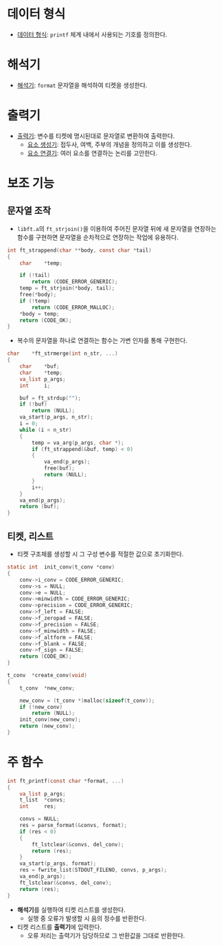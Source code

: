 # 데이터 형식

- [데이터 형식](implementation_definition.md): `printf` 체계 내에서 사용되는 기호를 정의한다.

# 해석기

- [해석기](implementation_parser.md): `format` 문자열을 해석하여 티켓을 생성한다.

# 출력기

- [출력기](implementation_fwrite.md): 변수를 티켓에 명시된대로 문자열로 변환하여 출력한다.
  - [요소 생성기](implementation_fwrite.md#요소-생성기): 접두사, 여백, 주부의 개념을 정의하고 이를 생성한다.
  - [요소 연결기](implementation_fwrite.md#요소-연결기): 여러 요소를 연결하는 논리를 고안한다.

# 보조 기능

## 문자열 조작

- `libft.a`의 `ft_strjoin()`을 이용하여 주어진 문자열 뒤에 새 문자열을 연장하는 함수를 구현하면 문자열을 순차적으로 연장하는 작업에 유용하다.

```c
int	ft_strappend(char **body, const char *tail)
{
	char	*temp;

	if (!tail)
		return (CODE_ERROR_GENERIC);
	temp = ft_strjoin(*body, tail);
	free(*body);
	if (!temp)
		return (CODE_ERROR_MALLOC);
	*body = temp;
	return (CODE_OK);
}
```

- 복수의 문자열을 하나로 연결하는 함수는 가변 인자를 통해 구현한다.

```c
char	*ft_strmerge(int n_str, ...)
{
	char	*buf;
	char	*temp;
	va_list	p_args;
	int		i;

	buf = ft_strdup("");
	if (!buf)
		return (NULL);
	va_start(p_args, n_str);
	i = 0;
	while (i < n_str)
	{
		temp = va_arg(p_args, char *);
		if (ft_strappend(&buf, temp) < 0)
		{
			va_end(p_args);
			free(buf);
			return (NULL);
		}
		i++;
	}
	va_end(p_args);
	return (buf);
}
```

## 티켓, 리스트

- 티켓 구조체를 생성할 시 그 구성 변수를 적절한 값으로 초기화한다.

```c
static int	init_conv(t_conv *conv)
{
	conv->i_conv = CODE_ERROR_GENERIC;
	conv->s = NULL;
	conv->e = NULL;
	conv->minwidth = CODE_ERROR_GENERIC;
	conv->precision = CODE_ERROR_GENERIC;
	conv->f_left = FALSE;
	conv->f_zeropad = FALSE;
	conv->f_precision = FALSE;
	conv->f_minwidth = FALSE;
	conv->f_altform = FALSE;
	conv->f_blank = FALSE;
	conv->f_sign = FALSE;
	return (CODE_OK);
}

t_conv	*create_conv(void)
{
	t_conv	*new_conv;

	new_conv = (t_conv *)malloc(sizeof(t_conv));
	if (!new_conv)
		return (NULL);
	init_conv(new_conv);
	return (new_conv);
}
```

# 주 함수

```c
int	ft_printf(const char *format, ...)
{
	va_list	p_args;
	t_list	*convs;
	int		res;

	convs = NULL;
	res = parse_format(&convs, format);
	if (res < 0)
	{
		ft_lstclear(&convs, del_conv);
		return (res);
	}
	va_start(p_args, format);
	res = fwrite_list(STDOUT_FILENO, convs, p_args);
	va_end(p_args);
	ft_lstclear(&convs, del_conv);
	return (res);
}
```

- **해석기**를 실행하여 티켓 리스트를 생성한다.
  - 실행 중 오류가 발생할 시 음의 정수를 반환한다.
- 티켓 리스트를 **출력기**에 입력한다.
  - 오류 처리는 출력기가 담당하므로 그 반환값을 그대로 반환한다.
